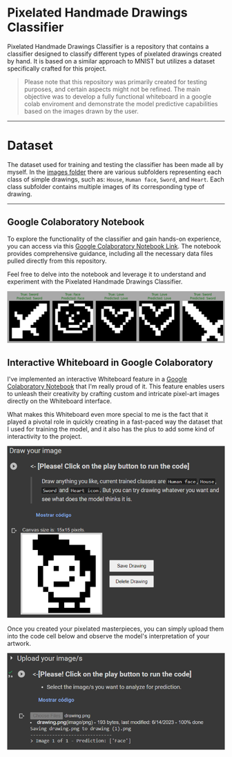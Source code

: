 # Pixelated Handmade Drawings Classifier

Pixelated Handmade Drawings Classifier is a repository that contains a classifier designed to classify different types of pixelated drawings created by hand. It is based on a similar approach to MNIST but utilizes a dataset specifically crafted for this project.

> Please note that this repository was primarily created for testing purposes, and certain aspects might not be refined. The main objective was to develop a fully functional whiteboard in a google colab enviroment and demonstrate the model predictive capabilities based on the images drawn by the user.


---


# Dataset

The dataset used for training and testing the classifier has been made all by myself. In the [images folder](https://github.com/JonathanCruze/Drawings_Classificator/tree/main/images) there are various subfolders representing each class of simple drawings, such as: `House`, `Human face`, `Sword`, and `Heart`. Each class subfolder contains multiple images of its corresponding type of drawing.


---


## Google Colaboratory Notebook

To explore the functionality of the classifier and gain hands-on experience, you can access via this [Google Colaboratory Notebook Link](https://colab.research.google.com/drive/1xgEADBafrzOMSwvCQqMF-iS-mI54hWad?usp=sharing). The notebook provides comprehensive guidance, including all the necessary data files pulled directly from this repository.

Feel free to delve into the notebook and leverage it to understand and experiment with the Pixelated Handmade Drawings Classifier.

![Plot with predicted labels for X_test data](Assets/example_plotted_classifications.png)


## Interactive Whiteboard in Google Colaboratory

I've implemented an interactive Whiteboard feature in a [Google Colaboratory Notebook](https://colab.research.google.com/drive/1xgEADBafrzOMSwvCQqMF-iS-mI54hWad?usp=sharing) that I'm really proud of it. This feature enables users to unleash their creativity by crafting custom and intricate pixel-art images directly on the Whiteboard interface. 

What makes this Whiteboard even more special to me is the fact that it played a pivotal role in quickly creating in a fast-paced way the dataset that I used for training the model, and it also has the plus to add some kind of interactivity to the project.


![Fully-Functional WhiteBoard on Google Colab](Assets/draw_your_image.png)

Once you created your pixelated masterpieces, you can simply upload them into the code cell below and observe the model's interpretation of your artwork.

![Model prediction on users drawings](Assets/predicted_image.png)
